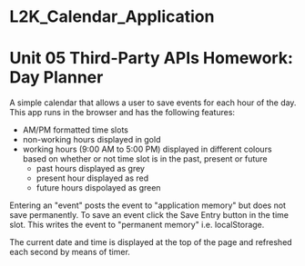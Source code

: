 # L2K_Calendar_Application
# Unit 05 Third-Party APIs Homework: Day Planner

A simple calendar that allows a user to save events for each hour of the day. This app runs in the browser and has the following features:
* AM/PM formatted time slots
* non-working hours displayed in gold
* working hours (9:00 AM to 5:00 PM) displayed in different colours based on whether or not time slot is in the past, present or future
  - past hours displayed as grey
  - present hour displayed as red
  - future hours dispolayed as green

Entering an "event" posts the event to "application memory" but does not save permanently. To save an event click the Save Entry button in the time slot. This writes the event to "permanent memory" i.e. localStorage.

The current date and time is displayed at the top of the page and refreshed each second by means of  timer.


